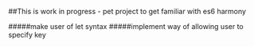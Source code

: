 ##This is work in progress - pet project to get familiar with es6 harmony

#####make user of let syntax
#####implement way of allowing user to specify key
